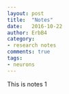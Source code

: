 ```yaml
---
layout: post
title:  "Notes"
date:   2016-10-22
author: ErbB4
category: 
- research notes
comments: true
tags:
- neurons
---
```


This is notes 1